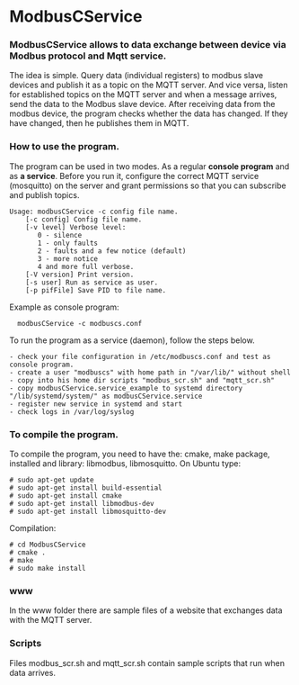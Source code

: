 # ModbusCService
### ModbusCService allows to data exchange between device via Modbus protocol and Mqtt service.

The idea is simple. Query data (individual registers) to modbus slave devices and publish it as a topic on the MQTT server. And vice versa, listen for established topics on the MQTT server and when a message arrives, send the data to the Modbus slave device.
After receiving data from the modbus device, the program checks whether the data has changed. If they have changed, then he publishes them in MQTT.

### How to use the program.
The program can be used in two modes. As a regular **console program** and as **a service**. Before you run it, configure the correct MQTT service (mosquitto) on the server and grant permissions so that you can subscribe and publish topics.
```
Usage: modbusCService -c config file name.
    [-c config] Config file name.
    [-v level] Verbose level:
       0 - silence
       1 - only faults
       2 - faults and a few notice (default)
       3 - more notice
       4 and more full verbose.
    [-V version] Print version.
    [-s user] Run as service as user.
    [-p pifFile] Save PID to file name.
 ````
Example as console program:
```
  modbusCService -c modbuscs.conf
````
To run the program as a service (daemon), follow the steps below.
```
- check your file configuration in /etc/modbuscs.conf and test as console program.
- create a user "modbuscs" with home path in "/var/lib/" without shell
- copy into his home dir scripts "modbus_scr.sh" and "mqtt_scr.sh"
- copy modbusCService.service_example to systemd directory "/lib/systemd/system/" as modbusCService.service
- register new service in systemd and start
- check logs in /var/log/syslog
````

### To compile the program.
To compile the program, you need to have the: cmake, make package,  installed and library: libmodbus, libmosquitto. On Ubuntu type:
```
# sudo apt-get update
# sudo apt-get install build-essential
# sudo apt-get install cmake
# sudo apt-get install libmodbus-dev
# sudo apt-get install libmosquitto-dev
````
Compilation:
```
# cd ModbusCService
# cmake .
# make
# sudo make install
````

### www
In the www folder there are sample files of a website that exchanges data with the MQTT server.

### Scripts
Files modbus_scr.sh and mqtt_scr.sh contain sample scripts that run when data arrives.
